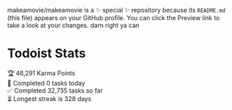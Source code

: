 makeamovie/makeamovie is a ✨ special ✨ repository because its `README.md` (this file) appears on your GitHub profile.
You can click the Preview link to take a look at your changes. darn right ya can

# Todoist Stats

<!-- TODO-IST:START -->
🏆  46,291 Karma Points           
🌸  Completed 0 tasks today           
✅  Completed 32,735 tasks so far           
⏳  Longest streak is 328 days
<!-- TODO-IST:END -->